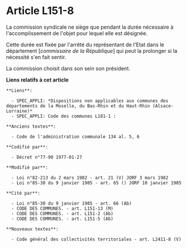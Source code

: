 # Article L151-8

La commission syndicale ne siège que pendant la durée nécessaire à l'accomplissement de l'objet pour lequel elle est
désignée.

Cette durée est fixée par l'arrêté du représentant de l'Etat dans le département [*commissaire de la République*] qui peut la
prolonger si la nécessité s'en fait sentir.

La commission choisit dans son sein son président.

**Liens relatifs à cet article**

	**Liens**:

	  - SPEC_APPLI: *Dispositions non applicables aux communes des départements de la Moselle, du Bas-Rhin et du Haut-Rhin (Alsace-Lorraine)*
	  - SPEC_APPLI: Code des communes L181-1 :

	**Anciens textes**:

	  - Code de l'administration communale 134 al. 5, 6

	**Codifié par**:

	  - Décret n°77-90 1977-01-27

	**Modifié par**:

	  - Loi n°82-213 du 2 mars 1982 - art. 21 (V) JORF 3 mars 1982
	  - Loi n°85-30 du 9 janvier 1985 - art. 65 () JORF 10 janvier 1985

	**Cité par**:

	  - Loi n°85-30 du 9 janvier 1985 - art. 66 (Ab)
	  - CODE DES COMMUNES. - art. L151-13 (M)
	  - CODE DES COMMUNES. - art. L151-2 (Ab)
	  - CODE DES COMMUNES. - art. L151-5 (Ab)

	**Nouveaux textes**:

	  - Code général des collectivités territoriales - art. L2411-8 (V)
